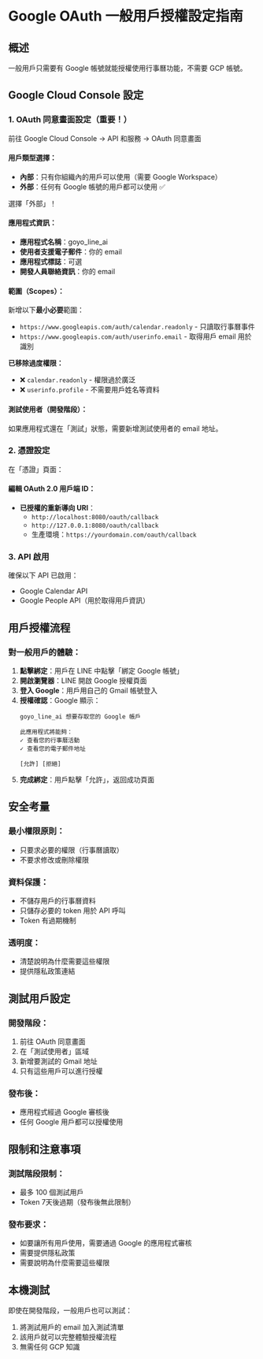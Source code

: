 # Google OAuth 一般用戶授權設定指南

## 概述
一般用戶只需要有 Google 帳號就能授權使用行事曆功能，不需要 GCP 帳號。

## Google Cloud Console 設定

### 1. OAuth 同意畫面設定（重要！）

前往 Google Cloud Console → API 和服務 → OAuth 同意畫面

#### 用戶類型選擇：
- **內部**：只有你組織內的用戶可以使用（需要 Google Workspace）
- **外部**：任何有 Google 帳號的用戶都可以使用 ✅

選擇「外部」！

#### 應用程式資訊：
- **應用程式名稱**：goyo_line_ai
- **使用者支援電子郵件**：你的 email
- **應用程式標誌**：可選
- **開發人員聯絡資訊**：你的 email

#### 範圍（Scopes）：
新增以下**最小必要**範圍：
- `https://www.googleapis.com/auth/calendar.readonly` - 只讀取行事曆事件
- `https://www.googleapis.com/auth/userinfo.email` - 取得用戶 email 用於識別

**已移除過度權限：**
- ❌ `calendar.readonly` - 權限過於廣泛
- ❌ `userinfo.profile` - 不需要用戶姓名等資料

#### 測試使用者（開發階段）：
如果應用程式還在「測試」狀態，需要新增測試使用者的 email 地址。

### 2. 憑證設定

在「憑證」頁面：

#### 編輯 OAuth 2.0 用戶端 ID：
- **已授權的重新導向 URI**：
  - `http://localhost:8080/oauth/callback`
  - `http://127.0.0.1:8080/oauth/callback`
  - 生產環境：`https://yourdomain.com/oauth/callback`

### 3. API 啟用

確保以下 API 已啟用：
- Google Calendar API
- Google People API（用於取得用戶資訊）

## 用戶授權流程

### 對一般用戶的體驗：

1. **點擊綁定**：用戶在 LINE 中點擊「綁定 Google 帳號」
2. **開啟瀏覽器**：LINE 開啟 Google 授權頁面
3. **登入 Google**：用戶用自己的 Gmail 帳號登入
4. **授權確認**：Google 顯示：
   ```
   goyo_line_ai 想要存取您的 Google 帳戶

   此應用程式將能夠：
   ✓ 查看您的行事曆活動
   ✓ 查看您的電子郵件地址

   [允許] [拒絕]
   ```
5. **完成綁定**：用戶點擊「允許」，返回成功頁面

## 安全考量

### 最小權限原則：
- 只要求必要的權限（行事曆讀取）
- 不要求修改或刪除權限

### 資料保護：
- 不儲存用戶的行事曆資料
- 只儲存必要的 token 用於 API 呼叫
- Token 有過期機制

### 透明度：
- 清楚說明為什麼需要這些權限
- 提供隱私政策連結

## 測試用戶設定

### 開發階段：
1. 前往 OAuth 同意畫面
2. 在「測試使用者」區域
3. 新增要測試的 Gmail 地址
4. 只有這些用戶可以進行授權

### 發布後：
- 應用程式經過 Google 審核後
- 任何 Google 用戶都可以授權使用

## 限制和注意事項

### 測試階段限制：
- 最多 100 個測試用戶
- Token 7天後過期（發布後無此限制）

### 發布要求：
- 如要讓所有用戶使用，需要通過 Google 的應用程式審核
- 需要提供隱私政策
- 需要說明為什麼需要這些權限

## 本機測試

即使在開發階段，一般用戶也可以測試：
1. 將測試用戶的 email 加入測試清單
2. 該用戶就可以完整體驗授權流程
3. 無需任何 GCP 知識